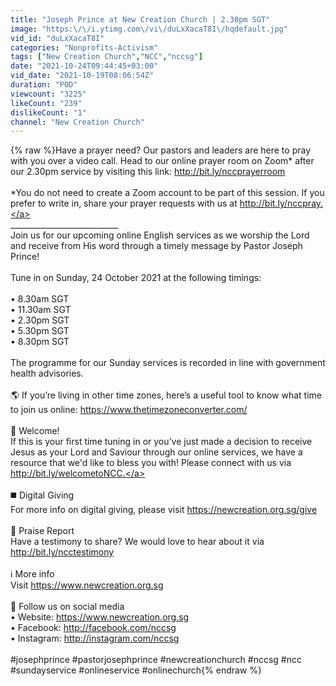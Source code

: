 ```yaml
---
title: "Joseph Prince at New Creation Church | 2.30pm SGT"
image: "https:\/\/i.ytimg.com\/vi\/duLxXacaT8I\/hqdefault.jpg"
vid_id: "duLxXacaT8I"
categories: "Nonprofits-Activism"
tags: ["New Creation Church","NCC","nccsg"]
date: "2021-10-24T09:44:45+03:00"
vid_date: "2021-10-19T08:06:54Z"
duration: "P0D"
viewcount: "3225"
likeCount: "239"
dislikeCount: "1"
channel: "New Creation Church"
---
```

{% raw %}Have a prayer need? Our pastors and leaders are here to pray with you over a video call. Head to our online prayer room on Zoom* after our 2.30pm service by visiting this link: <a rel="nofollow" target="blank" href="http://bit.ly/nccprayerroom">http://bit.ly/nccprayerroom</a><br /> <br />*You do not need to create a Zoom account to be part of this session. If you prefer to write in, share your prayer requests with us at <a rel="nofollow" target="blank" href="http://bit.ly/nccpray.">http://bit.ly/nccpray.</a><br />___________________________<br />Join us for our upcoming online English services as we worship the Lord and receive from His word through a timely message by Pastor Joseph Prince!<br /> <br />Tune in on Sunday, 24 October 2021 at the following timings:<br /> <br />• 8.30am SGT<br />• 11.30am SGT<br />• 2.30pm SGT<br />• 5.30pm SGT<br />• 8.30pm SGT<br /><br />The programme for our Sunday services is recorded in line with government health advisories.<br /><br />🌎 If you’re living in other time zones, here’s a useful tool to know what time to join us online: <a rel="nofollow" target="blank" href="https://www.thetimezoneconverter.com/">https://www.thetimezoneconverter.com/</a><br /><br />👋 Welcome!<br />If this is your first time tuning in or you’ve just made a decision to receive Jesus as your Lord and Saviour through our online services, we have a resource that we'd like to bless you with! Please connect with us via <a rel="nofollow" target="blank" href="http://bit.ly/welcometoNCC.">http://bit.ly/welcometoNCC.</a>   <br /><br />◼️ Digital Giving<br />For more info on digital giving, please visit <a rel="nofollow" target="blank" href="https://newcreation.org.sg/give">https://newcreation.org.sg/give</a>   <br /><br />🙌 Praise Report<br />Have a testimony to share? We would love to hear about it via <a rel="nofollow" target="blank" href="http://bit.ly/ncctestimony">http://bit.ly/ncctestimony</a>   <br /><br />ℹ️ More info<br />Visit <a rel="nofollow" target="blank" href="https://www.newcreation.org.sg">https://www.newcreation.org.sg</a>   <br /><br />📡 Follow us on social media<br />• Website: <a rel="nofollow" target="blank" href="https://www.newcreation.org.sg">https://www.newcreation.org.sg</a> <br />• Facebook: <a rel="nofollow" target="blank" href="http://facebook.com/nccsg">http://facebook.com/nccsg</a> <br />• Instagram: <a rel="nofollow" target="blank" href="http://instagram.com/nccsg">http://instagram.com/nccsg</a><br /><br />#josephprince #pastorjosephprince #newcreationchurch #nccsg #ncc #sundayservice #onlineservice #onlinechurch{% endraw %}
